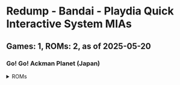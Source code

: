 # Redump - Bandai - Playdia Quick Interactive System MIAs
## Games: 1, ROMs: 2, as of 2025-05-20

### Go! Go! Ackman Planet (Japan)
<details>
<summary>ROMs</summary>

- Go! Go! Ackman Planet (Japan) (Track 1).bin, CRC: 1cbf2c16
- Go! Go! Ackman Planet (Japan) (Track 2).bin, CRC: f1974e93
</details>

